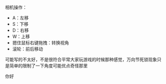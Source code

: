 相机操作：
- A：左移
- S：下移
- D：右移
- W：上移
- 摁住鼠标右键拖拽：转换视角
- 滚轮：前后移动

可能写的不太好，不是很符合平常大家玩游戏的时候那种感觉，万向节死锁现象只是简单的限制了一下角度可能优点奇怪那里

你好